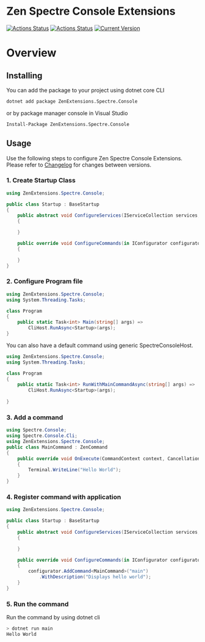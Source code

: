 # Zen Spectre Console Extensions
[![Actions Status](https://github.com/ZenExtensions/spectre-console/workflows/.NET%20Core%20Build/badge.svg?branch=main)](https://github.com/ZenExtensions/spectre-console/actions) [![Actions Status](https://github.com/ZenExtensions/spectre-console/workflows/.NET%20Core%20Publish/badge.svg)](https://github.com/ZenExtensions/spectre-console/actions) [![Current Version](https://img.shields.io/badge/Version-1.5.0-brightgreen?logo=nuget&labelColor=30363D)](./CHANGELOG.md#100---2023-02-15)

# Overview

## Installing
You can add the package to your project using dotnet core CLI
```bash
dotnet add package ZenExtensions.Spectre.Console
```
or by package manager console in Visual Studio
```bash
Install-Package ZenExtensions.Spectre.Console
```

## Usage
Use the following steps to configure Zen Spectre Console Extensions. Please refer to [Changelog](./CHANGELOG.md) for changes between versions.

### 1. Create Startup Class
```csharp
using ZenExtensions.Spectre.Console;

public class Startup : BaseStartup
{
    public abstract void ConfigureServices(IServiceCollection services, IConfiguration configuration, IHostEnvironment hostingEnvironment)
    {

    }

    public override void ConfigureCommands(in IConfigurator configurator)
    {

    }
}
```

### 2. Configure Program file
```csharp
using ZenExtensions.Spectre.Console;
using System.Threading.Tasks;

class Program
{
    public static Task<int> Main(string[] args) => 
        CliHost.RunAsync<Startup>(args);
}
```
You can also have a default command using generic SpectreConsoleHost.
```csharp
using ZenExtensions.Spectre.Console;
using System.Threading.Tasks;

class Program
{
    public static Task<int> RunWithMainCommandAsync(string[] args) => 
        CliHost.RunAsync<Startup>(args);
        
}
```

### 3. Add a command
```csharp
using Spectre.Console;
using Spectre.Console.Cli;
using ZenExtensions.Spectre.Console;
public class MainCommand : ZenCommand
{
    public override void OnExecute(CommandContext context, CancellationToken cancellationToken)
    {
        Terminal.WriteLine("Hello World");
    }
}
```

### 4. Register command with application
```csharp
using ZenExtensions.Spectre.Console;

public class Startup : BaseStartup
{
    public abstract void ConfigureServices(IServiceCollection services, IConfiguration configuration, IHostEnvironment hostingEnvironment)
    {

    }

    public override void ConfigureCommands(in IConfigurator configurator)
    {
        configurator.AddCommand<MainCommand>("main")
            .WithDescription("Displays hello world");
    }
}
```
### 5. Run the command
Run the command by using dotnet cli
```bash
> dotnet run main
Hello World
```